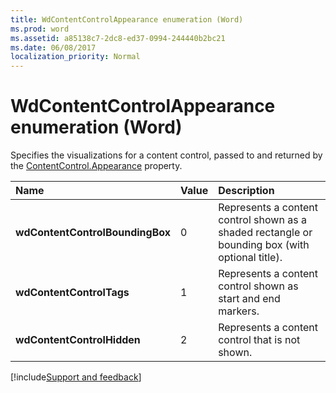 ```yaml
---
title: WdContentControlAppearance enumeration (Word)
ms.prod: word
ms.assetid: a85138c7-2dc8-ed37-0994-244440b2bc21
ms.date: 06/08/2017
localization_priority: Normal
---
```



# WdContentControlAppearance enumeration (Word)

Specifies the visualizations for a content control, passed to and returned by the [ContentControl.Appearance](Word.contentcontrol.appearance.md) property.



|Name|Value|Description|
|:-----|:-----|:-----|
| **wdContentControlBoundingBox**|0|Represents a content control shown as a shaded rectangle or bounding box (with optional title).|
| **wdContentControlTags**|1|Represents a content control shown as start and end markers.|
| **wdContentControlHidden**|2|Represents a content control that is not shown.|

[!include[Support and feedback](~/includes/feedback-boilerplate.md)]
